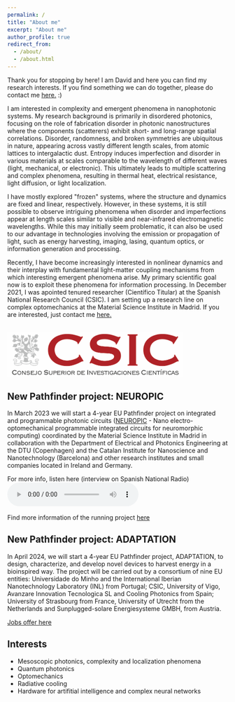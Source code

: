 ```yaml
---
permalink: /
title: "About me"
excerpt: "About me"
author_profile: true
redirect_from: 
  - /about/
  - /about.html
---
```


Thank you for stopping by here! I am David and here you can find my research interests. If you find something we can do together, please do contact me <u><a href="mailto:pd.garcia@csic.es">here</a>.</u> :)

I am interested in complexity and emergent phenomena in nanophotonic systems. My research background is primarily in disordered photonics, focusing on the role of fabrication disorder in photonic nanostructures where the components (scatterers) exhibit short- and long-range spatial correlations. Disorder, randomness, and broken symmetries are ubiquitous in nature, appearing across vastly different length scales, from atomic lattices to intergalactic dust. Entropy induces imperfection and disorder in various materials at scales comparable to the wavelength of different waves (light, mechanical, or electronic). This ultimately leads to multiple scattering and complex phenomena, resulting in thermal heat, electrical resistance, light diffusion, or light localization.

I have mostly explored "frozen" systems, where the structure and dynamics are fixed and linear, respectively. However, in these systems, it is still possible to observe intriguing phenomena when disorder and imperfections appear at length scales similar to visible and near-infrared electromagnetic wavelengths. While this may initially seem problematic, it can also be used to our advantage in technologies involving the emission or propagation of light, such as energy harvesting, imaging, lasing, quantum optics, or information generation and processing.

Recently, I have become increasingly interested in nonlinear dynamics and their interplay with fundamental light-matter coupling mechanisms from which interesting emergent phenomena arise. My primary scientific goal now is to exploit these phenomena for information processing. In December 2021, I was apointed tenured researcher (Científico Titular) at the Spanish National Research Council (CSIC). I am setting up a research line on complex optomechanics at the Material Science Institute in Madrid. If you are interested, just contact me <u><a href="mailto:pd.garcia@csic.es">here</a>.</u>

<br/><img src='/images/CSIC.png' alt="drawing" width="400"/>

**New Pathfinder project: NEUROPIC**
------
In March 2023 we will start a 4-year EU Pathfinder project on integrated and programmable photonic circuits ([NEUROPIC](https://www.neuropic-project.com/) - Nano electro-optomechanical programmable integrated circuits for neuromorphic computing) coordinated by the Material Science Institute in Madrid in collaboration with the Department of Electrical and Photonics Engineering at the DTU (Copenhagen) and the Catalan Institute for Nanoscience and Nanotechnology (Barcelona) and other research institutes and small companies located in Ireland and Germany. 

For more info, listen here (interview on Spanish National Radio) <audio controls> <source src="files/Marca_España.mp3" type="audio/mpeg"> </audio>

Find more information of the running project [here](https://www.neuropic-project.com/)

**New Pathfinder project: ADAPTATION**
------
In April 2024, we will start a 4-year EU Pathfinder project, ADAPTATION, to design, characterize, and develop novel devices to harvest energy in a bioinspired way. The project will be carried out by a consortium of nine EU entities: Universidade do Minho and the International Iberian Nanotechnology Laboratory (INL) from Portugal; CSIC, University of Vigo, Avanzare Innovation Tecnologica SL and Cooling Photonics from Spain; University of Strasbourg from France, University of Utrecht from the Netherlands and Sunplugged-solare Energiesysteme GMBH, from Austria.

[Jobs offer here](https://pdgarfer.github.io/positions/)



Interests
------
-	Mesoscopic photonics, complexity and localization phenomena
-	Quantum photonics
-	Optomechanics
-	Radiative cooling
-	Hardware for artifitial intelligence and complex neural networks 

